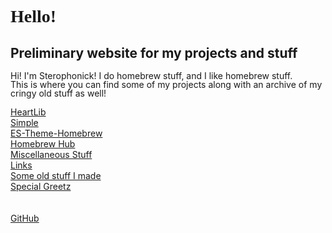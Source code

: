 <html>
    <title>Sterophonick's Own Little World</title>
    <style>
		@font-face {
			font-family: AppleKid;
			src: url(images/apple_kid.ttf) format('truetype');
		}
        p.small {
            line-height: 1;
        }
		body {
			background-image: url('images/banner.jpg');
		}
    </style>
    <head>
    </head>
    <body>
        <h1 style="font-family:AppleKid;">Hello!</h1>
        <h2>Preliminary website for my projects and stuff</h2>
        <p class="small">
            Hi! I'm Sterophonick! I do homebrew stuff, and I like homebrew stuff.<br />
            This is where you can find some of my projects along with an archive of my cringy old stuff as well!<br />
        </p>
        <a href="heartlib">HeartLib</a><br />
        <a href="simplelight">Simple</a><br />
        <a href="es-theme-homebrew">ES-Theme-Homebrew</a><br />
        <a href="homebrew-hub">Homebrew Hub</a><br />
        <a href="misc">Miscellaneous Stuff</a><br />
        <a href="sites">Links</a><br />
        <a href="archive">Some old stuff I made</a><br />
        <a href="greetz">Special Greetz</a><br />
    </body>
	<br />
	<br />
	<a href="https://github.com/Sterophonick">GitHub</a><br />
</html>